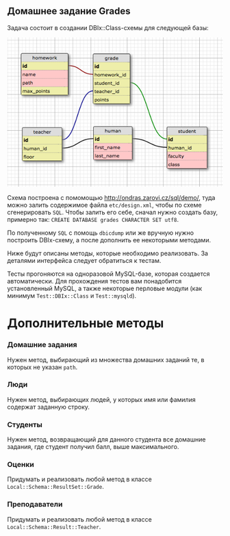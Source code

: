 Домашнее задание Grades
-----------------------

Задача состоит в создании DBIx::Class-схемы для следующей базы:

![schema](etc/design.png)

Схема построена с помомощью http://ondras.zarovi.cz/sql/demo/, туда можно залить содержимое файла `etc/design.xml`, чтобы по схеме сгенерировать `SQL`. Чтобы залить его себе, сначал нужно создать базу, примерно так: `CREATE DATABASE grades CHARACTER SET utf8`.

По полученному `SQL` с помощь `dbicdump` или же вручную нужно построить DBIx-схему, а после дополнить ее некоторыми методами.

Ниже будут описаны методы, которые необходимо реализовать. За деталями интерфейса следует обратиться к тестам.

Тесты прогоняются на одноразовой MySQL-базе, которая создается автоматически. Для прохождения тестов вам понадобится установленный MySQL, а также некоторые перловые модули (как минимум `Test::DBIx::Class` и `Test::mysqld`).

Дополнительные методы
=====================

### Домашние задания

Нужен метод, выбирающий из множества домашних заданий те, в которых не указан `path`.

### Люди

Нужен метод, выбирающих людей, у которых имя или фамилия содержат заданную строку.

### Студенты

Нужен метод, возвращающий для данного студента все домашние задания, где студент получил балл, выше максимального.

### Оценки

Придумать и реализовать любой метод в классе `Local::Schema::ResultSet::Grade`.

### Преподаватели

Придумать и реализовать любой метод в классе `Local::Schema::Result::Teacher`.

